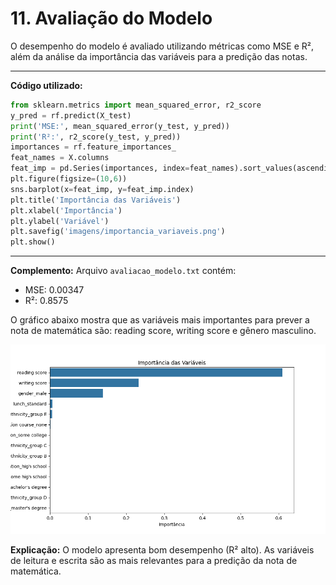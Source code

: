 # 11. Avaliação do Modelo

O desempenho do modelo é avaliado utilizando métricas como MSE e R², além da análise da importância das variáveis para a predição das notas.

---

**Código utilizado:**
```python
from sklearn.metrics import mean_squared_error, r2_score
y_pred = rf.predict(X_test)
print('MSE:', mean_squared_error(y_test, y_pred))
print('R²:', r2_score(y_test, y_pred))
importances = rf.feature_importances_
feat_names = X.columns
feat_imp = pd.Series(importances, index=feat_names).sort_values(ascending=False)
plt.figure(figsize=(10,6))
sns.barplot(x=feat_imp, y=feat_imp.index)
plt.title('Importância das Variáveis')
plt.xlabel('Importância')
plt.ylabel('Variável')
plt.savefig('imagens/importancia_variaveis.png')
plt.show()
```

---

**Complemento:**
Arquivo `avaliacao_modelo.txt` contém:
- MSE: 0.00347
- R²: 0.8575

O gráfico abaixo mostra que as variáveis mais importantes para prever a nota de matemática são: reading score, writing score e gênero masculino.

![Importância das Variáveis](imagens/importancia_variaveis.png)

**Explicação:**
O modelo apresenta bom desempenho (R² alto). As variáveis de leitura e escrita são as mais relevantes para a predição da nota de matemática.